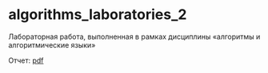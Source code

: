 # algorithms_laboratories_2

Лабораторная работа, выполненная в рамках дисциплины «алгоритмы и алгоритмические языки»

Отчет: [pdf](appendix/report.pdf)